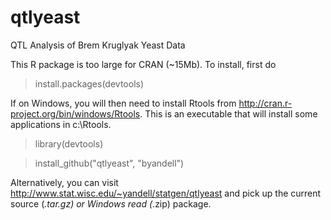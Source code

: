 qtlyeast
========

QTL Analysis of Brem Kruglyak Yeast Data

This R package is too large for CRAN (~15Mb). To install, first do

> install.packages(devtools)

If on Windows, you will then need to install Rtools from http://cran.r-project.org/bin/windows/Rtools.
This is an executable that will install some applications in c:\Rtools.

> library(devtools)

> install_github("qtlyeast", "byandell")

Alternatively, you can visit http://www.stat.wisc.edu/~yandell/statgen/qtlyeast
and pick up the current source (*.tar.gz) or Windows read (*.zip) package.
